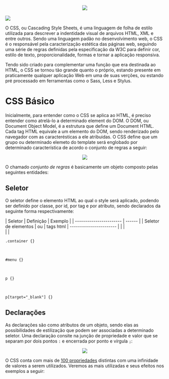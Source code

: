 <div align="center">
 <img src="https://user-images.githubusercontent.com/61476935/148092001-97272843-0741-4a7e-8902-f438c3733334.png">
</div>

<br>

<img src="https://img.shields.io/static/v1?label=CSS&message=Style-Sheet&color=blue&style=for-the-badge&logo=CSS"/>


O CSS, ou Cascading Style Sheets, é uma linguagem de folha de estilo utilizada para descrever a indentidade visual de arquivos HTML, XML e entre outros. Sendo uma linguagem padão no desenvolvimento web, o CSS é o responsável pela caracterização estética das páginas web, seguindo uma série de regras definidas pela especificação da W3C para definir cor, estilo de texto, proporcionalidade, formas e tornar a aplicação responsiva.

Tendo sido criado para complementar uma função que era destinada ao HTML, o CSS se tornou tão grande quanto o próprio, estando presente em praticamente qualquer aplicação Web em uma de suas verções, ou estando pré processado em ferramentas como o Sass, Less e Stylus.


<h1>CSS Básico</h1>


Inicialmente, para entender como o CSS se aplica ao HTML, é preciso entender como atrelá-lo a determinado element do DOM. O DOM, ou Document Object Model, é a estrutura que define um Document HTML. Cada tag HTML equivale a um elemento do DOM, sendo renderizado pelo navegador com as caracterésticas a ele atribuidas. O CSS define que um grupo ou determinado elemeto do template será englobado por determinado característica de acordo o conjunto de regras a seguir:


<div align="center">
 <img src="https://user-images.githubusercontent.com/61476935/148107312-1b2b7ed6-95c4-4782-b175-30e3c15f1342.png">
</div>


O chamado <i>conjunto de regras</i> é basicamente um objeto composto pelas seguintes entidades:


<h2>Seletor</h2>


O seletor define o elemento HTML ao qual o style será aplicado, podendo ser definido por classe, por id, por tag e por atributo, sendo declarados da seguinte forma respectivamente:


|        Seletor          |   Definição   |   Exemplo   |
| ----------------------- | ------ |
|  Seletor de elementos
|          ou
|       tags html
| ----------------------- |
|
|  
|
|


    .container {}

<br>

    #menu {}
    
<br>

    p {}

<br>
    
    p[target="_blank"] {}


<h2>Declarações</h2>


As declarações são como atributos de um objeto, sendo elas as possibilidades de estilização que podem ser associadas a determinado seletor. Uma declaração consite na junção de propriedade e valor que se separam por dois pontos ```:``` e encerrada por ponto e vírgula ```;```:


<div align="center">
 <img src="https://user-images.githubusercontent.com/61476935/148139655-ffa6ca34-6ac6-4e46-91b1-d55b2e1e6f77.png">
</div>


O CSS conta com mais de [100 propriedades](https://developer.mozilla.org/en-US/docs/Web/CSS/Reference) distintas com uma infinidade de valores a serem utilizados. Veremos as mais utilizadas e seus efeitos nos exemplos a seguir:


